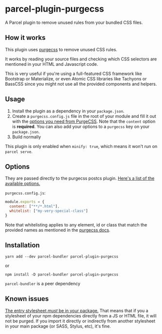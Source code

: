 # parcel-plugin-purgecss

A Parcel plugin to remove unused rules from your bundled CSS files.

## How it works

This plugin uses [purgecss](https://github.com/FullHuman/purgecss) to remove unused CSS rules.

It works by reading your source files and checking which CSS selectors are mentioned in your HTML and Javascript code.

This is very useful if you're using a full-featured CSS framework like Bootstrap or Materialize, or even Atomic CSS libraries like Tachyons or BassCSS since you might not use all the provided components and helpers.

## Usage

1. Install the plugin as a dependency in your `package.json`.
2. Create a `purgecss.config.js` file in the root of your module and fill it out with the [options you need from PurgeCSS](https://www.purgecss.com/configuration). Note that the `content` option is **required**. You can also add your options to a `purgecss` key on your `package.json`.
3. Build normally

This plugin is only enabled when `minify: true`, which means it won't run on `parcel serve`.

## Options

They are passed directly to the purgecss postcs plugin. [Here's a list of the available options.](https://www.purgecss.com/configuration)

`purgecss.config.js`:

```js
module.exports = {
  content: ["**/*.html"],
  whitelist: ["my-very-special-class"]
}
```

Note that whitelisting applies to any element, id or class that match the provided names as mentioned in the [purgecss docs](https://www.purgecss.com/whitelisting#specific-selectors).

## Installation

```
yarn add --dev parcel-bundler parcel-plugin-purgecss
```

or

```
npm install -D parcel-bundler parcel-plugin-purgecss
```

`parcel-bundler` is a peer dependency

## Known issues

[The entry stylesheet _must_ be in your package.](https://github.com/cprecioso/parcel-plugin-purgecss/issues/10) That means that if you a stylesheet of your npm dependencies directly from a JS or HTML file, it will not be purged. If you import it directly or indirectly from another stylesheet in your main package (or SASS, Stylus, etc), it's fine.
